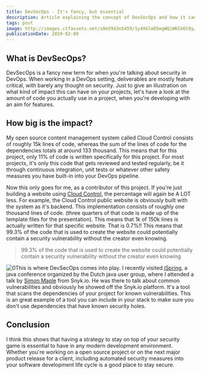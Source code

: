 ```yaml
---
title: DevSecOps - It's fancy, but essential
description: Article explaining the concept of DevSecOps and how it can influence your way of developing. I wrote this article after visiting jSpring 2018. It was first published on my [LinkedIn page](https://www.linkedin.com/pulse/devsecops-its-fancy-essential-jens-kooij/).
tags: post
image: http://images.ctfassets.net/s0m3943n5459/1y4XGlmD5mgWQiWKCk6C0y/5bde87f324dd0e41348890248aa35ec8/0
publicationDate: 2019-02-09
---
```

## What is DevSecOps?
DevSecOps is a fancy new term for when you're talking about security in DevOps. When working in a DevOps setting, deliverables are mostly feature critical, with barely any thought on security. Just to give an illustration on what kind of impact this can have on your projects, let's have a look at the amount of code you actually use in a project, when you're developing with an aim for features.

## How big is the impact?
My open source content management system called Cloud Control consists of roughly 15k lines of code, whereas the sum of the lines of code for the dependencies totals at around 133 thousand. This means that for this project, only 11% of code is written specifically for this project. For most projects, it's only this code that gets reviewed and tested regularly, be it through continuous integration, unit tests or whatever other safety measures you have built-in into your DevOps pipeline.

Now this only goes for me, as a contributor of this project. If you're just building a website using [Cloud Control](https://getcloudcontrol.org/ "Cloud Control"), the percentage will again be A LOT less. For example, the Cloud Control public website is obviously built with the system as it's backend. This implementation consists of roughly one thousand lines of code. (three quarters of that code is made up of the template files for the presentation). This means that 1k of 150k lines is actually written for that specific website. That is 0.7%!! This means that 99.3% of the code that is used to create the website could potentially contain a security vulnerability without the creator even knowing.

> 99.3% of the code that is used to create the website could potentially contain a security vulnerability without the creator even knowing

![0](//images.ctfassets.net/s0m3943n5459/17CArhPKAq2cKiQe0MCYMC/cc32301d49d68fd8110b0bb1feab14b0/0)This is where DevSecOps comes into play. I recently visited [jSpring](https://jspring.nl/ "jSpring conference website"), a java conference organized by the Dutch java user group, where I attended a talk by [Simon Maple](https://twitter.com/sjmaple "Simon Maple on Twitter") from Snyk.io. He was there to talk about common vulnerabilities and obviously he showed off the Snyk.io platform. It's a tool that scans the dependencies of your project for known vulnerabilities. This is an great example of a tool you can include in your stack to make sure you don't use dependencies that have known security holes.

## Conclusion
I think this shows that having a strategy to stay on top of your security game is essential to have in any modern development environment. Whether you're working on a open source project or on the next major product release for a client, including automated security measures into your software development life cycle is a good place to stay secure.
